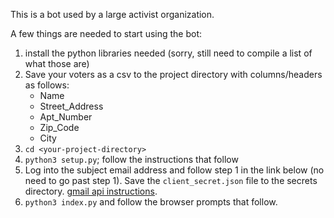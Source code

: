 This is a bot used by a large activist organization.

A few things are needed to start using the bot:
1. install the python libraries needed (sorry, still need to compile a list of what those are)
2. Save your voters as a csv to the project directory with columns/headers as follows:
    - Name
    - Street_Address
    - Apt_Number
    - Zip_Code
    - City
2. `cd <your-project-directory>`
3. `python3 setup.py`; follow the instructions that follow
4. Log into the subject email address and follow step 1 in the link below (no need to go past step 1).  Save the `client_secret.json` file to the secrets directory.
[gmail api instructions](https://developers.google.com/gmail/api/quickstart/python?authuser=3).
5. `python3 index.py` and follow the browser prompts that follow.